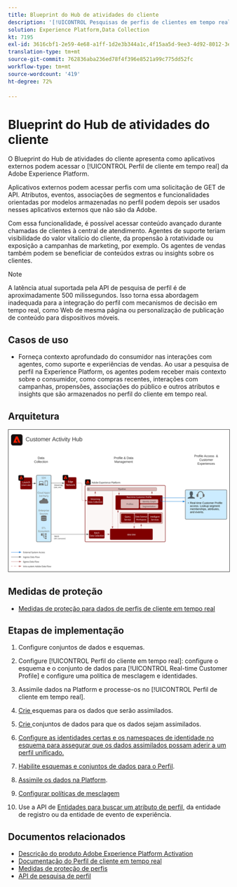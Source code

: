 ```yaml
---
title: Blueprint do Hub de atividades do cliente
description: '[!UICONTROL Pesquisas de perfis de clientes em tempo real para fornecer contexto ao suporte e às vendas atendidas por agentes.]'
solution: Experience Platform,Data Collection
kt: 7195
exl-id: 3616cbf1-2e59-4e68-a1ff-1d2e3b344a1c,4f15aa5d-9ee3-4d92-8012-3e2f0c0d615f
translation-type: tm+mt
source-git-commit: 762836aba236ed78f4f396e8521a99c775dd52fc
workflow-type: tm+mt
source-wordcount: '419'
ht-degree: 72%

---
```


# Blueprint do Hub de atividades do cliente

O Blueprint do Hub de atividades do cliente apresenta como aplicativos externos podem acessar o [!UICONTROL Perfil de cliente em tempo real] da Adobe Experience Platform.

Aplicativos externos podem acessar perfis com uma solicitação de GET de API. Atributos, eventos, associações de segmentos e funcionalidades orientadas por modelos armazenadas no perfil podem depois ser usados nesses aplicativos externos que não são da Adobe.

Com essa funcionalidade, é possível acessar conteúdo avançado durante chamadas de clientes à central de atendimento. Agentes de suporte teriam visibilidade do valor vitalício do cliente, da propensão à rotatividade ou exposição a campanhas de marketing, por exemplo. Os agentes de vendas também podem se beneficiar de conteúdos extras ou insights sobre os clientes.

>[!NOTE]
>
>A latência atual suportada pela API de pesquisa de perfil é de aproximadamente 500 milissegundos. Isso torna essa abordagem inadequada para a integração do perfil com mecanismos de decisão em tempo real, como Web de mesma página ou personalização de publicação de conteúdo para dispositivos móveis.

## Casos de uso

* Forneça contexto aprofundado do consumidor nas interações com agentes, como suporte e experiências de vendas. Ao usar a pesquisa de perfil na Experience Platform, os agentes podem receber mais contexto sobre o consumidor, como compras recentes, interações com campanhas, propensões, associações do público e outros atributos e insights que são armazenados no perfil do cliente em tempo real.

## Arquitetura

<img src="assets/customer_activity_hub.svg" alt="Blueprint de arquitetura de referência para o Hub de atividades do cliente" style="border:1px solid #4a4a4a" />


## Medidas de proteção

* [Medidas de proteção para dados de perfis de cliente em tempo real](https://experienceleague.adobe.com/docs/experience-platform/profile/guardrails.html?lang=pt-BR)

## Etapas de implementação

1. Configure conjuntos de dados e esquemas.
1. Configure [!UICONTROL Perfil do cliente em tempo real]: configure o esquema e o conjunto de dados para [!UICONTROL Real-time Customer Profile] e configure uma política de mesclagem e identidades.
1. Assimile dados na Platform e processe-os no [!UICONTROL Perfil de cliente em tempo real].


1. [Crie ](https://experienceleague.adobe.com/docs/platform-learn/tutorials/schemas/create-a-schema.html) esquemas para os dados que serão assimilados.
1. [Crie ](https://experienceleague.adobe.com/docs/platform-learn/tutorials/data-ingestion/create-datasets-and-ingest-data.html) conjuntos de dados para que os dados sejam assimilados.
1. [Configure as identidades certas e os namespaces de identidade no esquema para assegurar que os dados assimilados possam aderir a um perfil unificado.](https://experienceleague.adobe.com/docs/platform-learn/tutorials/identities/label-ingest-and-verify-identity-data.html)
1. [Habilite esquemas e conjuntos de dados para o Perfil](https://experienceleague.adobe.com/docs/platform-learn/tutorials/profiles/bring-data-into-the-real-time-customer-profile.html).
1. [Assimile os dados na Platform](https://experienceleague.adobe.com/?recommended=ExperiencePlatform-D-1-2020.1.dataingestion).
1. [Configurar políticas de mesclagem](https://experienceleague.adobe.com/docs/platform-learn/tutorials/profiles/create-merge-policies.html)
1. Use a API de [Entidades para buscar um atributo de perfil](https://experienceleague.adobe.com/docs/experience-platform/profile/api/entities.html), da entidade de registro ou da entidade de evento de experiência.

## Documentos relacionados

* [Descrição do produto Adobe Experience Platform Activation](https://helpx.adobe.com/br/legal/product-descriptions/adobe-experience-platform0.html)
* [Documentação do Perfil de cliente em tempo real](https://experienceleague.adobe.com/docs/experience-platform/profile/home.html?lang=pt-BR)
* [Medidas de proteção de perfis](https://experienceleague.adobe.com/docs/experience-platform/profile/guardrails.html)
* [API de pesquisa de perfil](https://www.adobe.io/apis/experienceplatform/home/api-reference.html)
